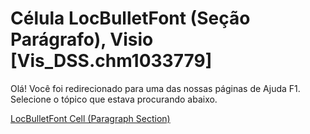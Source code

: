 
# Célula LocBulletFont (Seção Parágrafo), Visio [Vis_DSS.chm1033779]

Olá! Você foi redirecionado para uma das nossas páginas de Ajuda F1. Selecione o tópico que estava procurando abaixo.

[LocBulletFont Cell (Paragraph Section)](http://msdn.microsoft.com/library/d08e17fe-7329-c033-fbea-0617b6028509%28Office.15%29.aspx)
